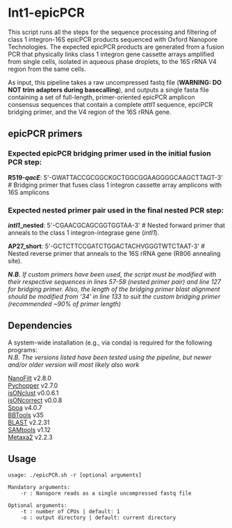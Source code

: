 # Int1-epicPCR


This script runs all the steps for the sequence processing and filtering of class 1 integron-16S epicPCR products sequenced with Oxford Nanopore Technologies. The expected epicPCR products are generated from a fusion PCR that physically links class 1 integron gene cassette arrays amplified from single cells, isolated in aqueous phase droplets, to the 16S rRNA V4 region from the same cells. 

As input, this pipeline takes a raw uncompressed fastq file (**WARNING: DO NOT trim adapters during basecalling**), and outputs a single fasta file containing a set of full-length, primer-oriented epicPCR amplicon consensus sequences that contain a complete *attI1* sequence, epciPCR bridging primer, and the V4 region of the 16S rRNA gene.

## epicPCR primers
### Expected epicPCR bridging primer used in the initial fusion PCR step:

**R519-*qacE***: 5'-GWATTACCGCGGCKGCTGGCGGAAGGGGCAAGCTTAGT-3' # Bridging primer that fuses class 1 integron cassette array amplicons with 16S amplicons

### Expected nested primer pair used in the final nested PCR step:

***intI1*_nested**: 5'-CGAACGCAGCGGTGGTAA-3' # Nested forward primer that anneals to the class 1 integron-integrase gene (*intI1*).

**AP27_short**: 5'-GCTCTTCCGATCTGGACTACHVGGGTWTCTAAT-3' # Nested reverse primer that anneals to the 16S rRNA gene (R806 annealing site).

***N.B.** If custom primers have been used, the script must be modified with their respective sequences in lines 57-58 (nested primer pair) and line 127 for bridging primer. Also, the length of the bridging primer blast alignment should be modified from '34' in line 133 to suit the custom bridging primer (recommended ~90% of primer length)*


## Dependencies
A system-wide installation (e.g., via conda) is required for the following programs:  
*N.B. The versions listed have been tested using the pipeline, but newer and/or older version will most likely also work*

[NanoFilt](https://github.com/wdecoster/nanofilt) v2.8.0  
[Pychopper](https://github.com/epi2me-labs/pychopper) v2.7.0  
[isONclust](https://github.com/ksahlin/isONclust) v0.0.6.1  
[isONcorrect](https://github.com/ksahlin/isONcorrect) v0.0.8  
[Spoa](https://github.com/rvaser/spoa) v4.0.7  
[BBTools](https://jgi.doe.gov/data-and-tools/software-tools/bbtools/) v35  
[BLAST](https://blast.ncbi.nlm.nih.gov/Blast.cgi?PAGE_TYPE=BlastDocs&DOC_TYPE=Download) v2.2.31  
[SAMtools](http://www.htslib.org/) v1.12  
[Metaxa2](https://microbiology.se/software/metaxa2/) v2.2.3  


## Usage

```
usage: ./epicPCR.sh -r [optional arguments]

Mandatory arguments:
    -r : Nanopore reads as a single uncompressed fastq file
    
Optional arguments:
    -t : number of CPUs | default: 1
    -o : output directory | default: current directory
```
